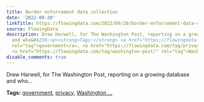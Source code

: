 ```yaml
---
title: Border enforcement data collection
date: '2022-09-20'
linkTitle: https://flowingdata.com/2022/09/20/border-enforcement-data-collection/
source: FlowingData
description: Drew Harwell, for The Washington Post, reporting on a growing database
  and who&#8230;<p><strong>Tags:</strong> <a href="https://flowingdata.com/tag/government/"
  rel="tag">government</a>, <a href="https://flowingdata.com/tag/privacy/" rel="tag">privacy</a>,
  <a href="https://flowingdata.com/tag/washington-post/" rel="tag">Washington ...
disable_comments: true
---
```

Drew Harwell, for The Washington Post, reporting on a growing database and who&#8230;<p><strong>Tags:</strong> <a href="https://flowingdata.com/tag/government/" rel="tag">government</a>, <a href="https://flowingdata.com/tag/privacy/" rel="tag">privacy</a>, <a href="https://flowingdata.com/tag/washington-post/" rel="tag">Washington ...